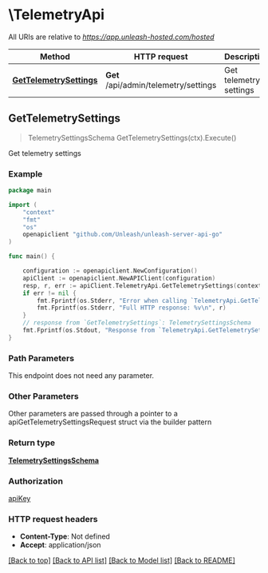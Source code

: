# \TelemetryApi

All URIs are relative to *https://app.unleash-hosted.com/hosted*

Method | HTTP request | Description
------------- | ------------- | -------------
[**GetTelemetrySettings**](TelemetryApi.md#GetTelemetrySettings) | **Get** /api/admin/telemetry/settings | Get telemetry settings



## GetTelemetrySettings

> TelemetrySettingsSchema GetTelemetrySettings(ctx).Execute()

Get telemetry settings



### Example

```go
package main

import (
    "context"
    "fmt"
    "os"
    openapiclient "github.com/Unleash/unleash-server-api-go"
)

func main() {

    configuration := openapiclient.NewConfiguration()
    apiClient := openapiclient.NewAPIClient(configuration)
    resp, r, err := apiClient.TelemetryApi.GetTelemetrySettings(context.Background()).Execute()
    if err != nil {
        fmt.Fprintf(os.Stderr, "Error when calling `TelemetryApi.GetTelemetrySettings``: %v\n", err)
        fmt.Fprintf(os.Stderr, "Full HTTP response: %v\n", r)
    }
    // response from `GetTelemetrySettings`: TelemetrySettingsSchema
    fmt.Fprintf(os.Stdout, "Response from `TelemetryApi.GetTelemetrySettings`: %v\n", resp)
}
```

### Path Parameters

This endpoint does not need any parameter.

### Other Parameters

Other parameters are passed through a pointer to a apiGetTelemetrySettingsRequest struct via the builder pattern


### Return type

[**TelemetrySettingsSchema**](TelemetrySettingsSchema.md)

### Authorization

[apiKey](../README.md#apiKey)

### HTTP request headers

- **Content-Type**: Not defined
- **Accept**: application/json

[[Back to top]](#) [[Back to API list]](../README.md#documentation-for-api-endpoints)
[[Back to Model list]](../README.md#documentation-for-models)
[[Back to README]](../README.md)

